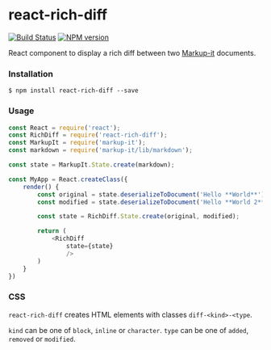 # react-rich-diff

[![Build Status](https://travis-ci.org/GitbookIO/react-rich-diff.svg?branch=master)](https://travis-ci.org/GitbookIO/react-rich-diff) [![NPM version](https://badge.fury.io/js/react-rich-diff.svg)](http://badge.fury.io/js/react-rich-diff)

React component to display a rich diff between two [Markup-it](https://github.com/GitbookIO/markup-it) documents.

### Installation

```
$ npm install react-rich-diff --save
```

### Usage

```js
const React = require('react');
const RichDiff = require('react-rich-diff');
const MarkupIt = require('markup-it');
const markdown = require('markup-it/lib/markdown');

const state = MarkupIt.State.create(markdown);

const MyApp = React.createClass({
    render() {
        const original = state.deserializeToDocument('Hello **World**');
        const modified = state.deserializeToDocument('Hello **World 2**');

        const state = RichDiff.State.create(original, modified);

        return (
            <RichDiff
                state={state}
                />
        )
    }
})
```

### CSS

`react-rich-diff` creates HTML elements with classes `diff-<kind>-<type`.

`kind` can be one of `block`, `inline` or `character`.
`type` can be one of `added`, `removed` or `modified`.
